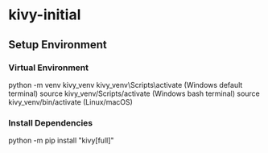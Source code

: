 # kivy-initial

## Setup Environment

### Virtual Environment

python -m venv kivy_venv
kivy_venv\Scripts\activate (Windows default terminal)
source kivy_venv/Scripts/activate (Windows bash terminal)
source kivy_venv/bin/activate (Linux/macOS)

### Install Dependencies

python -m pip install "kivy[full]"
